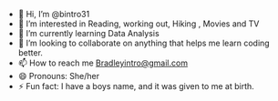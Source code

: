 - 👋 Hi, I’m @bintro31
- 👀 I’m interested in Reading, working out, Hiking , Movies and TV 
- 🌱 I’m currently learning Data Analysis
- 💞️ I’m looking to collaborate on anything that helps me learn coding better. 
- 📫 How to reach me Bradleyintro@gmail.com
- 😄 Pronouns: She/her
- ⚡ Fun fact: I have a boys name, and it was given to me at birth. 

<!---
bintro31/bintro31 is a ✨ special ✨ repository because its `README.md` (this file) appears on your GitHub profile.
You can click the Preview link to take a look at your changes.
--->
